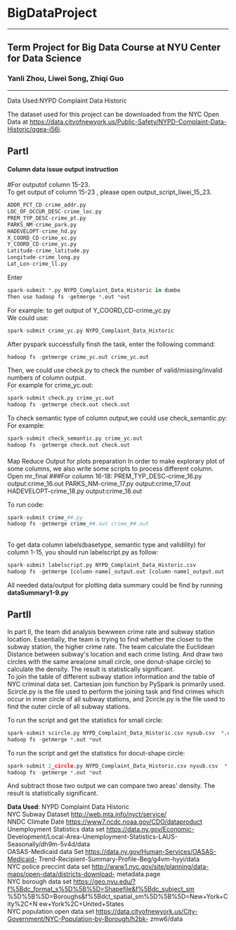 # BigDataProject
___
## Term Project for Big Data Course at NYU Center for Data Science
### Yanli Zhou, Liwei Song, Zhiqi Guo
___

Data Used:NYPD Complaint Data Historic

The dataset used for this project can be downloaded from the NYC Open Data at https://data.cityofnewyork.us/Public-Safety/NYPD-Complaint-Data-Historic/qgea-i56i.

## PartI

#### Column data issue output instruction
#For outputof column 15-23.   
To get output of column 15-23 , please open output_script_liwei_15_23.
```python
ADDR_PCT_CD-crime_addr.py   
LOC_OF_OCCUR_DESC-crime_loc.py   
PREM_TYP_DESC-crime_pt.py   
PARKS_NM-crime_park.py   
HADEVELOPT-crime_hd.py   
X_COORD_CD-crime_xc.py   
Y_COORD_CD-crime_yc.py   
Latitude-crime_latitude.py   
Longitude-crime_long.py    
Lat_Lon-crime_ll.py   
```

Enter   
```python
spark-submit *.py NYPD_Complaint_Data_Historic in dumbo
Then use hadoop fs -getmerge *.out *out   
```
For example: to get output of Y_COORD_CD-crime_yc.py   
We could use: 
```python
spark-submit crime_yc.py NYPD_Complaint_Data_Historic   
```
After pyspark successfully finsh the task, enter the following command: 
```python
hadoop fs -getmerge crime_yc.out crime_yc.out    
```

Then, we could use check.py to check the number of valid/missing/invalid numbers of column output.   
For example for crime_yc.out: 
```python
spark-submit check.py crime_yc.out     
hadoop fs -getmerge check.out check.out   
```

To check semantic type of column output,we could use check_semantic.py:   
For example:
```python
spark-submit check_semantic.py crime_yc.out     
hadoop fs -getmerge check.out check.out
```

####
Map Reduce Output for plots preparation
In order to make explorary plot of some columns, we also write some scripts to process different column.
Open mr_final
###For column 16-18:
PREM_TYP_DESC-crime_16.py output:crime_16.out
PARKS_NM-crime_17.py output:crime_17.out
HADEVELOPT-crime_18.py output:crime_18.out   

To run code:   
```python
spark-submit crime_##.py    
hadoop fs -getmerge crime_##.out crime_##.out
```

<br>
To get data column labels(basetype, semantic type and validility) for column 1-15, you should run labelscript.py as follow:   

```python
spark-submit labelscript.py NYPD_Complaint_Data_Historic.csv 
hadoop fs -getmerge [column-name]_output.out [column-name]_output.out 
```
All needed data/output for plotting data summary could be find by running **dataSummary1-9.py**


## PartII   
In part II, the team did analysis bewween crime rate and subway station location. Essentially, the team is trying to find whether the closer to the subway station, the higher crime rate. The team calculate the Euclidean Distance between subway's location and each crime listing. And draw two circles with the same area(one small circle, one donut-shape circle) to calculate the density. The result is statistically significant.   
To join the table of different subway station information and the table of NYC criminal data set. Cartesian join function by PySpark is primarily used. Scircle.py is the file used to perform the joining task and find crimes which occur in inner circle of all subway stations, and 2circle.py is the file used to find the outer circle of all subway stations. 

To run the script and get the statistics for small circle:   

```Python
spark-submit scircle.py NYPD_Complaint_Data_Historic.csv nysub.csv  *.out
hadoop fs -getmerge *.out *out   
```

To run the script and get the statistics for docut-shape circle:   

```Python
spark-submit 2_circle.py NYPD_Complaint_Data_Historic.csv nysub.csv  *.out
hadoop fs -getmerge *.out *out   
```

And subtract those two output we can compare two areas' density. The result is statistically significant. 

**Data Used**:
          NYPD Complaint Data Historic   
          NYC Subway Dataset http://web.mta.info/nyct/service/   
          NNDC Climate Date https://www7.ncdc.noaa.gov/CDO/dataproduct
          Unemployment Statistics data set  https://data.ny.gov/Economic- Development/Local-Area-Unemployment-Statistics-LAUS-Seasonally/dh9m-5v4d/data   
          OASAS-Medicaid data Set https://data.ny.gov/Human-Services/OASAS-Medicaid- Trend-Recipient-Summary-Profile-Beg/g4vm-hyyi/data   
          NYC police preccint data set http://www1.nyc.gov/site/planning/data-maps/open-data/districts-download- metadata.page   
          NYC borough data set https://geo.nyu.edu/?f%5Bdc_format_s%5D%5B%5D=Shapefile&f%5Bdc_subject_sm %5D%5B%5D=Boroughs&f%5Bdct_spatial_sm%5D%5B%5D=New+York+City%2C+N ew+York%2C+United+States   
          NYC population open data set https://data.cityofnewyork.us/City-Government/NYC-Population-by-Borough/h2bk- zmw6/data

